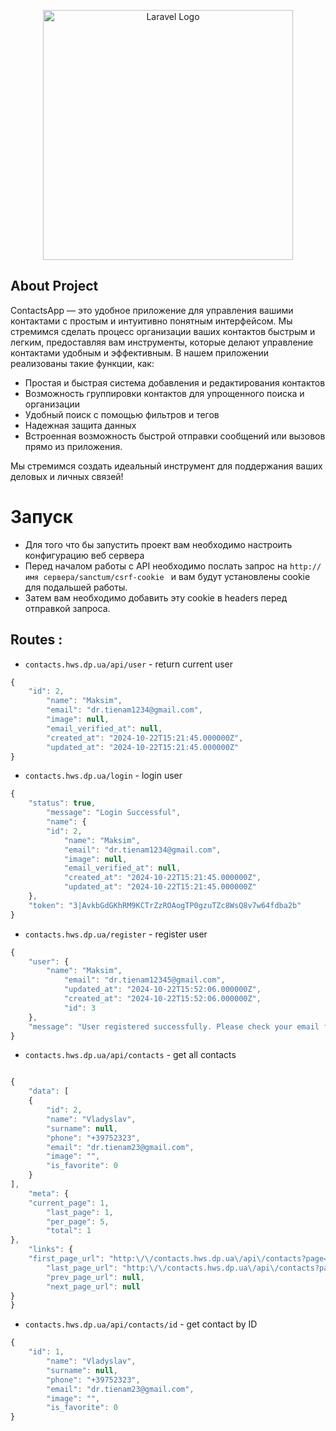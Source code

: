 <p align="center"><a href="https://laravel.com" target="_blank"><img src="https://raw.githubusercontent.com/laravel/art/master/logo-lockup/5%20SVG/2%20CMYK/1%20Full%20Color/laravel-logolockup-cmyk-red.svg" width="400" alt="Laravel Logo"></a></p>


## About Project

ContactsApp — это удобное приложение для управления вашими контактами с простым и интуитивно понятным интерфейсом. Мы стремимся сделать процесс организации ваших контактов быстрым и легким, предоставляя вам инструменты, которые делают управление контактами удобным и эффективным. В нашем приложении реализованы такие функции, как:

- Простая и быстрая система добавления и редактирования контактов
- Возможность группировки контактов для упрощенного поиска и организации
- Удобный поиск с помощью фильтров и тегов
- Надежная защита данных
- Встроенная возможность быстрой отправки сообщений или вызовов прямо из приложения.

Мы стремимся создать идеальный инструмент для поддержания ваших деловых и личных связей!

# Запуск  

- Для того что бы запустить проект вам необходимо настроить конфигурацию веб сервера
- Перед началом работы с API необходимо послать запрос на `http://имя сервера/sanctum/csrf-cookie ` и вам будут установлены cookie для подальшей работы. 
- Затем вам необходимо добавить эту cookie в headers перед отправкой запроса.

## Routes :

- `contacts.hws.dp.ua/api/user` - return current user
```javascript
{
    "id": 2,
        "name": "Maksim",
        "email": "dr.tienam1234@gmail.com",
        "image": null,
        "email_verified_at": null,
        "created_at": "2024-10-22T15:21:45.000000Z",
        "updated_at": "2024-10-22T15:21:45.000000Z"
}
```

- `contacts.hws.dp.ua/login` - login user
```javascript
{
    "status": true,
        "message": "Login Successful",
        "name": {
        "id": 2,
            "name": "Maksim",
            "email": "dr.tienam1234@gmail.com",
            "image": null,
            "email_verified_at": null,
            "created_at": "2024-10-22T15:21:45.000000Z",
            "updated_at": "2024-10-22T15:21:45.000000Z"
    },
    "token": "3|AvkbGdGKhRM9KCTrZzROAogTP0gzuTZc8WsQ8v7w64fdba2b"
}
```
- `contacts.hws.dp.ua/register` - register user
```javascript
{
    "user": {
        "name": "Maksim",
            "email": "dr.tienam12345@gmail.com",
            "updated_at": "2024-10-22T15:52:06.000000Z",
            "created_at": "2024-10-22T15:52:06.000000Z",
            "id": 3
    },
    "message": "User registered successfully. Please check your email for a verification link."
}
```

- `contacts.hws.dp.ua/api/contacts` - get all contacts
```javascript

{
    "data": [
    {
        "id": 2,
        "name": "Vladyslav",
        "surname": null,
        "phone": "+39752323",
        "email": "dr.tienam23@gmail.com",
        "image": "",
        "is_favorite": 0
    }
],
    "meta": {
    "current_page": 1,
        "last_page": 1,
        "per_page": 5,
        "total": 1
},
    "links": {
    "first_page_url": "http:\/\/contacts.hws.dp.ua\/api\/contacts?page=1",
        "last_page_url": "http:\/\/contacts.hws.dp.ua\/api\/contacts?page=1",
        "prev_page_url": null,
        "next_page_url": null
}
}
```


- `contacts.hws.dp.ua/api/contacts/id` - get contact by ID
```javascript
{
    "id": 1,
        "name": "Vladyslav",
        "surname": null,
        "phone": "+39752323",
        "email": "dr.tienam23@gmail.com",
        "image": "",
        "is_favorite": 0
}
```

